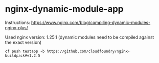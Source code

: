 # nginx-dynamic-module-app

Instructions: https://www.nginx.com/blog/compiling-dynamic-modules-nginx-plus/

Used nginx version: 1.25.1
(dynamic modules need to be compiled against the exact version)

```
cf push testapp -b https://github.com/cloudfoundry/nginx-buildpack#v1.2.5
```
